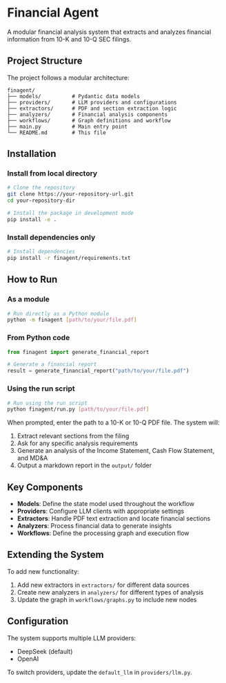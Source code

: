 # Financial Agent

A modular financial analysis system that extracts and analyzes financial information from 10-K and 10-Q SEC filings.

## Project Structure

The project follows a modular architecture:

```
finagent/
├── models/          # Pydantic data models
├── providers/       # LLM providers and configurations
├── extractors/      # PDF and section extraction logic
├── analyzers/       # Financial analysis components
├── workflows/       # Graph definitions and workflow
├── main.py          # Main entry point
└── README.md        # This file
```

## Installation

### Install from local directory

```bash
# Clone the repository
git clone https://your-repository-url.git
cd your-repository-dir

# Install the package in development mode
pip install -e .
```

### Install dependencies only

```bash
# Install dependencies
pip install -r finagent/requirements.txt
```

## How to Run

### As a module

```bash
# Run directly as a Python module
python -m finagent [path/to/your/file.pdf]
```

### From Python code

```python
from finagent import generate_financial_report

# Generate a financial report
result = generate_financial_report("path/to/your/file.pdf")
```

### Using the run script

```bash
# Run using the run script
python finagent/run.py [path/to/your/file.pdf]
```

When prompted, enter the path to a 10-K or 10-Q PDF file. The system will:

1. Extract relevant sections from the filing
2. Ask for any specific analysis requirements
3. Generate an analysis of the Income Statement, Cash Flow Statement, and MD&A
4. Output a markdown report in the `output/` folder

## Key Components

- **Models**: Define the state model used throughout the workflow
- **Providers**: Configure LLM clients with appropriate settings 
- **Extractors**: Handle PDF text extraction and locate financial sections
- **Analyzers**: Process financial data to generate insights
- **Workflows**: Define the processing graph and execution flow

## Extending the System

To add new functionality:

1. Add new extractors in `extractors/` for different data sources
2. Create new analyzers in `analyzers/` for different types of analysis
3. Update the graph in `workflows/graphs.py` to include new nodes

## Configuration

The system supports multiple LLM providers:
- DeepSeek (default)
- OpenAI

To switch providers, update the `default_llm` in `providers/llm.py`. 